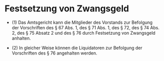 # Festsetzung von Zwangsgeld

- (1) Das Amtsgericht kann die Mitglieder des Vorstands zur Befolgung der Vorschriften des § 67 Abs. 1, des § 71 Abs. 1, des § 72, des § 74 Abs. 2, des § 75 Absatz 2 und des § 76 durch Festsetzung von Zwangsgeld anhalten.

- (2) In gleicher Weise können die Liquidatoren zur Befolgung der Vorschriften des § 76 angehalten werden.

